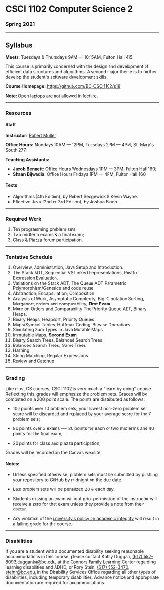 # CSCI 1102 Computer Science 2

### Spring 2021

---

## Syllabus

**Meets:** Tuesdays & Thursdays 9AM — 10:15AM, Fulton Hall 415.

This course is primarily concerned with the design and development of efficient data structures and algorithms. A second major theme is to further develop the student's software development skills.

**Course Homepage:** https://github.com/BC-CSCI1102/s18

**Note:** Open laptops are not allowed in lecture.

---

### Resources

#### Staff

**Instructor:** [Robert Muller](http://www.cs.bc.edu/~muller/)

**Office Hours:**  Mondays 10AM — 12PM, Tuesdays 2PM — 4PM, St. Mary's South 277.

**Teaching Assistants:**

+ **Jacob Bennett**: Office Hours Wednesdays 1PM — 3PM, Fulton Hall 160;
+ **Shaan Bijwadia**: Office Hours Fridays 1PM — 4PM, Fulton Hall 160.

#### Texts

+ Algorithms (4th Edition), by Robert Sedgewick & Kevin Wayne.
+ Effective Java (2nd or 3rd Edition), by Joshua Bloch.

---

### Required Work

1. Ten programming problem sets;
2. Two midterm exams & a final exam;
3. Class & Piazza forum participation.

---

### Tentative Schedule

1. Overview, Administration, Java Setup and Introduction.
2. The Stack ADT, Sequential VS Linked Representations, Postfix Expression Evaluation.
3. Variations on the Stack ADT, The Queue ADT Parametric Polymorphism/Generics and code reuse
4. Abstraction; Encapsulation; Composition
5. Analysis of Work, Asymptotic Complexity, Big-O notation Sorting, Mergesort, orders and comparability, **First Exam**
6. More on Orders and Comparability The Priority Queue ADT, Binary Heaps.
7. Binary Heaps, Heapsort, Priority Queues
8. Maps/Symbol Tables, Huffman Coding, Bitwise Operations
9. Simulating Sum Types in Java Mutable Maps
10. Immutable Maps, **Second Exam**
11. Binary Search Trees, Balanced Search Trees
12. Balanced Search Trees, Game Trees
13. Hashing
14. String Matching, Regular Expressions
15. Review and Catchup

---

### Grading

Like most CS courses, CSCI 1102 is very much a "learn by doing" course. Reflecting this, grades will emphasize the problem sets. Grades will be computed on a 200 point scale. The points are distributed as follows:

+ 100 points over 10 problem sets; your lowest non-zero problem set score will be discarded and replaced by your average score for the 7 problem sets;

+ 80 points over 3 exams --- 20 points for each of two midterms and 40 points for the final exam;

+ 20 points for class and piazza participation;

Grades will be recorded on the Canvas website.

#### Notes:

+ Unless specified otherwise, problem sets must be submitted by pushing your repository to GitHub by midnight on the due date.


+ Late problem sets will be penalized 20% each day.
+ Students missing an exam without prior permission of the instructor will receive a zero for that exam unless they provide a note from their doctor.
+ Any violation of the [university's policy on academic integrity](http://www.bc.edu/offices/stserv/academic/integrity.html) will result in a failing grade for the course.


---

### Disabilities

If you are a student with a documented disability seeking reasonable accommodations in this course, please contact Kathy Duggan, [(617) 552-8093](tel:(617)%20552-8093),[dugganka@bc.edu](mailto:dugganka@bc.edu), at the Connors Family Learning Center regarding learning disabilities and ADHD, or Rory Stein, [(617) 552-3470](tel:(617)%20552-3470), [steinr@bc.edu](mailto:steinr@bc.edu), in the Disability Services Office regarding all other types of disabilities, including temporary disabilities. Advance notice and appropriate documentation are required for accommodations.
